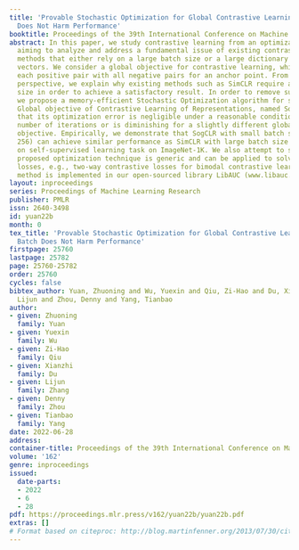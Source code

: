 ```yaml
---
title: 'Provable Stochastic Optimization for Global Contrastive Learning: Small Batch
  Does Not Harm Performance'
booktitle: Proceedings of the 39th International Conference on Machine Learning
abstract: In this paper, we study contrastive learning from an optimization perspective,
  aiming to analyze and address a fundamental issue of existing contrastive learning
  methods that either rely on a large batch size or a large dictionary of feature
  vectors. We consider a global objective for contrastive learning, which contrasts
  each positive pair with all negative pairs for an anchor point. From the optimization
  perspective, we explain why existing methods such as SimCLR require a large batch
  size in order to achieve a satisfactory result. In order to remove such requirement,
  we propose a memory-efficient Stochastic Optimization algorithm for solving the
  Global objective of Contrastive Learning of Representations, named SogCLR. We show
  that its optimization error is negligible under a reasonable condition after a sufficient
  number of iterations or is diminishing for a slightly different global contrastive
  objective. Empirically, we demonstrate that SogCLR with small batch size (e.g.,
  256) can achieve similar performance as SimCLR with large batch size (e.g., 8192)
  on self-supervised learning task on ImageNet-1K. We also attempt to show that the
  proposed optimization technique is generic and can be applied to solving other contrastive
  losses, e.g., two-way contrastive losses for bimodal contrastive learning. The proposed
  method is implemented in our open-sourced library LibAUC (www.libauc.org).
layout: inproceedings
series: Proceedings of Machine Learning Research
publisher: PMLR
issn: 2640-3498
id: yuan22b
month: 0
tex_title: 'Provable Stochastic Optimization for Global Contrastive Learning: Small
  Batch Does Not Harm Performance'
firstpage: 25760
lastpage: 25782
page: 25760-25782
order: 25760
cycles: false
bibtex_author: Yuan, Zhuoning and Wu, Yuexin and Qiu, Zi-Hao and Du, Xianzhi and Zhang,
  Lijun and Zhou, Denny and Yang, Tianbao
author:
- given: Zhuoning
  family: Yuan
- given: Yuexin
  family: Wu
- given: Zi-Hao
  family: Qiu
- given: Xianzhi
  family: Du
- given: Lijun
  family: Zhang
- given: Denny
  family: Zhou
- given: Tianbao
  family: Yang
date: 2022-06-28
address:
container-title: Proceedings of the 39th International Conference on Machine Learning
volume: '162'
genre: inproceedings
issued:
  date-parts:
  - 2022
  - 6
  - 28
pdf: https://proceedings.mlr.press/v162/yuan22b/yuan22b.pdf
extras: []
# Format based on citeproc: http://blog.martinfenner.org/2013/07/30/citeproc-yaml-for-bibliographies/
---
```

